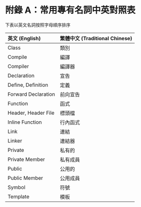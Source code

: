# 附錄 A：常用專有名詞中英對照表

下表以英文名詞按照字母順序排序

| 英文 (English) | 繁體中文 (Traditional Chinese) |
| :------------- | :------------- |
| Class | 類別 |
| Compile | 編譯 |
| Compiler | 編譯器 |
| Declaration | 宣告 |
| Define, Definition | 定義 |
| Forward Declaration | 前向宣告 |
| Function | 函式 |
| Header, Header File | 標頭檔 |
| Inline Function | 行內函式 |
| Link | 連結 |
| Linker | 連結器 |
| Private | 私有的 |
| Private Member | 私有成員 |
| Public | 公用的 |
| Public Member | 公用成員 |
| Symbol | 符號 |
| Template | 模板 |
